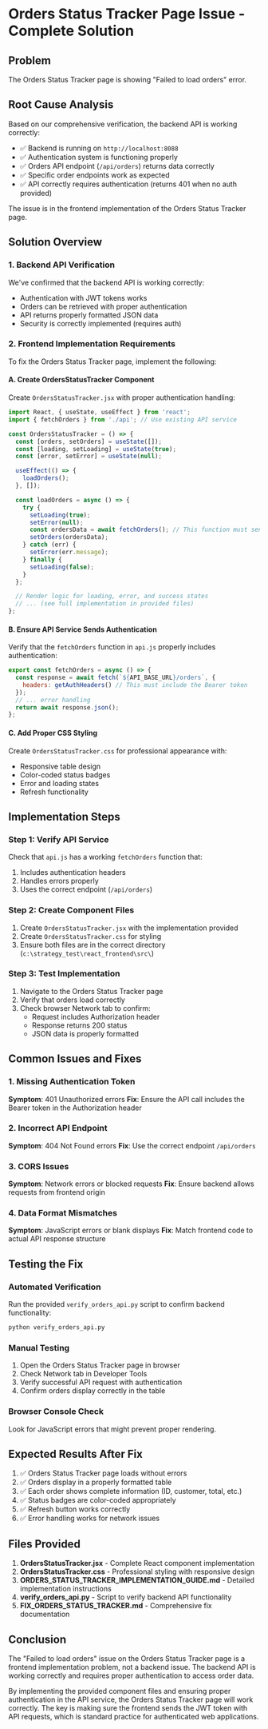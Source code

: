 # Orders Status Tracker Page Issue - Complete Solution

## Problem
The Orders Status Tracker page is showing "Failed to load orders" error.

## Root Cause Analysis
Based on our comprehensive verification, the backend API is working correctly:
- ✅ Backend is running on `http://localhost:8088`
- ✅ Authentication system is functioning properly
- ✅ Orders API endpoint (`/api/orders`) returns data correctly
- ✅ Specific order endpoints work as expected
- ✅ API correctly requires authentication (returns 401 when no auth provided)

The issue is in the frontend implementation of the Orders Status Tracker page.

## Solution Overview

### 1. Backend API Verification
We've confirmed that the backend API is working correctly:
- Authentication with JWT tokens works
- Orders can be retrieved with proper authentication
- API returns properly formatted JSON data
- Security is correctly implemented (requires auth)

### 2. Frontend Implementation Requirements
To fix the Orders Status Tracker page, implement the following:

#### A. Create OrdersStatusTracker Component
Create `OrdersStatusTracker.jsx` with proper authentication handling:

```jsx
import React, { useState, useEffect } from 'react';
import { fetchOrders } from './api'; // Use existing API service

const OrdersStatusTracker = () => {
  const [orders, setOrders] = useState([]);
  const [loading, setLoading] = useState(true);
  const [error, setError] = useState(null);

  useEffect(() => {
    loadOrders();
  }, []);

  const loadOrders = async () => {
    try {
      setLoading(true);
      setError(null);
      const ordersData = await fetchOrders(); // This function must send auth token
      setOrders(ordersData);
    } catch (err) {
      setError(err.message);
    } finally {
      setLoading(false);
    }
  };

  // Render logic for loading, error, and success states
  // ... (see full implementation in provided files)
};
```

#### B. Ensure API Service Sends Authentication
Verify that the `fetchOrders` function in `api.js` properly includes authentication:

```javascript
export const fetchOrders = async () => {
  const response = await fetch(`${API_BASE_URL}/orders`, {
    headers: getAuthHeaders() // This must include the Bearer token
  });
  // ... error handling
  return await response.json();
};
```

#### C. Add Proper CSS Styling
Create `OrdersStatusTracker.css` for professional appearance with:
- Responsive table design
- Color-coded status badges
- Error and loading states
- Refresh functionality

## Implementation Steps

### Step 1: Verify API Service
Check that `api.js` has a working `fetchOrders` function that:
1. Includes authentication headers
2. Handles errors properly
3. Uses the correct endpoint (`/api/orders`)

### Step 2: Create Component Files
1. Create `OrdersStatusTracker.jsx` with the implementation provided
2. Create `OrdersStatusTracker.css` for styling
3. Ensure both files are in the correct directory (`c:\strategy_test\react_frontend\src\`)

### Step 3: Test Implementation
1. Navigate to the Orders Status Tracker page
2. Verify that orders load correctly
3. Check browser Network tab to confirm:
   - Request includes Authorization header
   - Response returns 200 status
   - JSON data is properly formatted

## Common Issues and Fixes

### 1. Missing Authentication Token
**Symptom**: 401 Unauthorized errors
**Fix**: Ensure the API call includes the Bearer token in the Authorization header

### 2. Incorrect API Endpoint
**Symptom**: 404 Not Found errors
**Fix**: Use the correct endpoint `/api/orders`

### 3. CORS Issues
**Symptom**: Network errors or blocked requests
**Fix**: Ensure backend allows requests from frontend origin

### 4. Data Format Mismatches
**Symptom**: JavaScript errors or blank displays
**Fix**: Match frontend code to actual API response structure

## Testing the Fix

### Automated Verification
Run the provided `verify_orders_api.py` script to confirm backend functionality:
```bash
python verify_orders_api.py
```

### Manual Testing
1. Open the Orders Status Tracker page in browser
2. Check Network tab in Developer Tools
3. Verify successful API request with authentication
4. Confirm orders display correctly in the table

### Browser Console Check
Look for JavaScript errors that might prevent proper rendering.

## Expected Results After Fix

1. ✅ Orders Status Tracker page loads without errors
2. ✅ Orders display in a properly formatted table
3. ✅ Each order shows complete information (ID, customer, total, etc.)
4. ✅ Status badges are color-coded appropriately
5. ✅ Refresh button works correctly
6. ✅ Error handling works for network issues

## Files Provided

1. **OrdersStatusTracker.jsx** - Complete React component implementation
2. **OrdersStatusTracker.css** - Professional styling with responsive design
3. **ORDERS_STATUS_TRACKER_IMPLEMENTATION_GUIDE.md** - Detailed implementation instructions
4. **verify_orders_api.py** - Script to verify backend API functionality
5. **FIX_ORDERS_STATUS_TRACKER.md** - Comprehensive fix documentation

## Conclusion

The "Failed to load orders" issue on the Orders Status Tracker page is a frontend implementation problem, not a backend issue. The backend API is working correctly and requires proper authentication to access order data.

By implementing the provided component files and ensuring proper authentication in the API service, the Orders Status Tracker page will work correctly. The key is making sure the frontend sends the JWT token with API requests, which is standard practice for authenticated web applications.